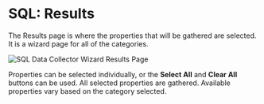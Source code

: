 # SQL: Results

The Results page is where the properties that will be gathered are selected. It is a wizard page for
all of the categories.

![SQL Data Collector Wizard Results Page](/img/product_docs/accessanalyzer/11.6/accessanalyzer/admin/datacollector/adinventory/results.webp)

Properties can be selected individually, or the **Select All** and **Clear All** buttons can be
used. All selected properties are gathered. Available properties vary based on the category
selected.
